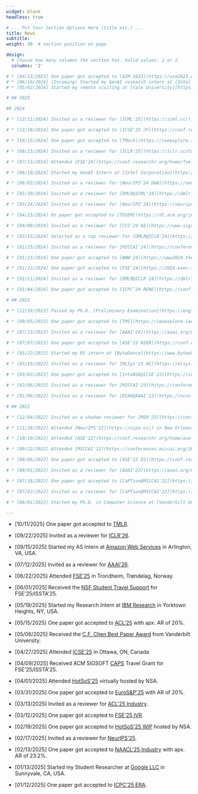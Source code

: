 ```yaml
---
widget: blank
headless: true

# ... Put Your Section Options Here (title etc.) ...
title: News
subtitle:
weight: 30  # section position on page

design:
  # Choose how many columns the section has. Valid values: 1 or 2.
  columns: '2'

# * [04/13/2023] One paper got accepted to [AIM 2023](https://aim2023.org/) focused section.
# * [06/10/2024] (Incoming) Started my GenAI research intern at [Intel Corporation](https://www.intel.com/content/www/us/en/homepage.html) in Santa Clara, CA, USA.
# * [05/02/2024] Started my remote visiting at [Yale University](https://www.yale.edu/) in New Haven, CT, USA.

# ## 2025

## 2024

# * [12/11/2024] Invited as a reviewer for [ICML'25](https://icml.cc/).

# * [12/10/2024] One paper got accepted to [ICSE'25 JF](https://conf.researchr.org/track/icse-2025/icse-2025-journal-first-papers).

# * [10/15/2024] One paper got accepted to [TMech](https://ieeexplore.ieee.org/xpl/RecentIssue.jsp?punumber=3516) with IF of 6.38.

# * [08/23/2024] Invited as a reviewer for [ICLR'25](https://iclr.cc/Conferences/2025).

# * [07/15/2024] Attended [FSE'24](https://conf.researchr.org/home/fse-2024) in Porto de Galinhas, PE, Brazil.

# * [06/10/2024] Started my GenAI Intern at [Intel Corporation](https://www.intel.com/content/www/us/en/homepage.html) in Santa Clara, CA, USA.

# * [06/02/2024] Invited as a reviewer for [NeurIPS'24 D&B](https://neurips.cc/Conferences/2024/CallForDatasetsBenchmarks).

# * [05/30/2024] Invited as a reviewer for [DMLR@ICML'24](https://dmlr.ai/).

# * [05/24/2024] Invited as a reviewer for [NeurIPS'24](https://neurips.cc/Conferences/2024).

# * [04/23/2024] On paper got accepted to [TOSEM](https://dl.acm.org/journal/tosem) with IF of 4.978.

# * [04/09/2024] Invited as a reviewer for [CCS'24 AE](https://www.sigsac.org/ccs/CCS2024/call-for/call-for-artifacts.html).

# * [03/15/2024] Selected as a top reviewer for [DMLR@ICLR'24](https://dmlr.ai/reviewers/) with TR of 9.41%.

# * [01/25/2024] Invited as a reviewer for [MICCAI'24](https://conferences.miccai.org/2024/en/).

# * [01/23/2024] One paper got accepted to [WWW'24](https://www2024.thewebconf.org/) with AR of 20.2%.

# * [01/22/2024] One paper got accepted to [FSE'24](https://2024.esec-fse.org/track/fse-2024-research-papers) with direct AR of 11.59%.

# * [01/11/2024] Invited as a reviewer for [DMLR@ICLR'24](https://dmlr.ai/).

# * [01/04/2024] One paper got accepted to [ICPC‘24 RENE](https://conf.researchr.org/track/icpc-2024/icpc-2024-replications-and-negative-results--rene-).

# ## 2023

# * [12/19/2023] Passed my Ph.D. [Preliminary Examination](https://engineering.vanderbilt.edu/cs/Graduate/CSExamination.php).

# * [09/05/2023] One paper got accepted to [TMI](https://ieeexplore.ieee.org/xpl/RecentIssue.jsp?punumber=42) with IF of 11.037. 

# * [07/13/2023] Invited as a reviewer for [AAAI'24](https://aaai.org/Conferences/AAAI-24/).

# * [07/07/2023] One paper got accepted to [ASE'23 NIER](https://conf.researchr.org/track/ase-2023/ase-2023-nier-track?).

# * [05/22/2023] Started my RS intern at [ByteDance](https://www.bytedance.com/en/) in San Jose, CA, USA.

# * [03/19/2023] Invited as a reviewer for [MLSys'23 AE](https://mlsys.org/Conferences/2023/CallForAE).

# * [03/02/2023] One paper got accepted to [InteNSE@ICSE'23](https://intense23.github.io/).

# * [02/06/2023] Invited as a reviewer for [MICCAI'23](https://conferences.miccai.org/2023/en/).

# * [01/06/2023] Invited as a reviewer for [DCAA@AAAI'23](https://ncsu-dk-lab.github.io/workshops/dcaa@2023/).

# ## 2022

# * [12/04/2022] Invited as a shadow reviewer for [MSR'23](https://conf.researchr.org/track/msr-2023/msr-2023-technical-papers).

# * [11/28/2022] Attended [NeurIPS'22](https://nips.cc/) in New Orleans, LA, USA.

# * [10/10/2022] Attended [ASE'22](https://conf.researchr.org/home/ase-2022) in Detroit, MI, USA.

# * [09/22/2022] Attended [MICCAI'22](https://conferences.miccai.org/2022/en/) virtually in Singapore.

# * [08/05/2022] One paper got accepted to [ASE'22 DS](https://conf.researchr.org/track/ase-2022/ase-2022-doctoral-symposium?).

# * [08/01/2022] Invited as a reviewer for [AAAI'23](https://aaai.org/Conferences/AAAI-23/).

# * [07/18/2022] One paper got accepted to [CaPTion@MICCAI'22](https://caption-workshop.github.io/).

# * [07/02/2022] Invited as a reviewer for [CaPTion@MICCAI'22](https://conferences.miccai.org/2022/en/).

# * [06/01/2022] Started my Ph.D. in Computer Science at [Vanderbilt University](https://www.vanderbilt.edu/).

---
```


* [10/11/2025] One paper got accepted to [TMLR](https://jmlr.org/tmlr/).

* [09/22/2025] Invited as a reviewer for [ICLR'26](https://iclr.cc/).

* [09/15/2025] Started my AS Intern at [Amazon Web Services](https://www.amazon.science/latest-news/how-awss-automated-reasoning-group-helps-make-aws-and-other-amazon-products-more-secure) in Arlington, VA, USA.

* [07/12/2025] Invited as a reviewer for [AAAI'26](https://aaai.org/Conferences/AAAI-26/).

* [06/22/2025] Attended [FSE'25](https://conf.researchr.org/home/fse-2025) in Trondheim, Trøndelag, Norway.

* [06/01/2025] Received the [NSF Student Travel Support](https://conf.researchr.org/attending/issta-2025/nsf-student-travel-support) for FSE'25/ISSTA'25.

* [05/19/2025] Started my Research Intern at [IBM Research](https://research.ibm.com/labs/yorktown-heights) in Yorktown Heights, NY, USA.

* [05/15/2025] One paper got accepted to [ACL'25](https://2025.aclweb.org/) with apx. AR of 20%.

* [05/06/2025] Received the [C.F. Chen Best Paper Award](https://engineering.vanderbilt.edu/departments/computer-science/graduate/award-opportunities/#:~:text=The%20C.%20F.,and%20translational%20research%20in%20medicine.) from Vanderbilt University.

* [04/27/2025] Attended [ICSE'25](https://conf.researchr.org/home/icse-2025) in Ottawa, ON, Canada.

* [04/09/2025] Received ACM SIGSOFT [CAPS](https://www2.sigsoft.org/caps/capsmain/) Travel Grant for FSE'25/ISSTA'25.

* [04/01/2025] Attended [HotSoS'25](https://sos-vo.org/group/hotsos) virtually hosted by NSA.

* [03/31/2025] One paper got accepted to [EuroS&P'25](https://eurosp2025.ieee-security.org/cfp.html) with AR of 20%.

* [03/13/2025] Invited as a reviewer for [ACL'25 Industry](https://2025.aclweb.org/calls/industry_track/).

* [03/12/2025] One paper got accepted to [FSE'25 IVR](https://conf.researchr.org/track/fse-2025/fse-2025-ideas-visions-and-reflections).

* [02/19/2025] One paper got accepted to [HotSoS'25 WIP](https://sos-vo.org/group/hotsos/cfp) hosted by NSA.

* [02/17/2025] Invited as a reviewer for [NeurIPS'25](https://neurips.cc/).

* [02/13/2025] One paper got accepted to [NAACL'25 Industry](https://2025.naacl.org/calls/industry/) with apx. AR of 23.2%.

* [01/13/2025] Started my Student Researcher at [Google LLC](https://about.google/google-in-america/) in Sunnyvale, CA, USA.

* [01/12/2025] One paper got accepted to [ICPC'25 ERA](https://conf.researchr.org/track/icpc-2025/icpc-2025-early-research-achievements-era).